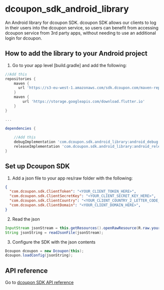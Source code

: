 # dcoupon_sdk_android_library

An Android library for dcoupon SDK. dcoupon SDK allows our clients to log in their users into the dcoupon service, so users can benefit from accessing dcoupon service from 3rd party apps, without needing to use an additional login for dcoupon.


## How to add the library to your Android project

1. Go to your app level [build.gradle] and add the following:

```groovy
//Add this
repositories {
    maven {
      url 'https://s3-eu-west-1.amazonaws.com/sdk.dcoupon.com/maven-repo'
    }
    maven {
        url 'https://storage.googleapis.com/download.flutter.io'
    }
}

...

dependencies {
    
    //Add this
    debugImplementation 'com.dcoupon.sdk.android_library:android_debug:<version>'
    releaseImplementation 'com.dcoupon.sdk.android_library:android_release:<version>'
}
```

## Set up Dcoupon SDK

1. Add a json file to your app res/raw folder with the following:
```json
{
  "com.dcoupon.sdk.ClientToken": "<YOUR_CLIENT_TOKEN_HERE>",
  "com.dcoupon.sdk.ClientSecretKey": "<YOUR_CLIENT_SECRET_KEY_HERE>",
  "com.dcoupon.sdk.ClientCountry": "<YOUR_CLIENT_COUNTRY_2_LETTER_CODE_HERE>",
  "com.dcoupon.sdk.ClientDomain": "<YOUR_CLIENT_DOMAIN_HERE>",
}
```

2. Read the json

```java
InputStream jsonStream = this.getResources().openRawResource(R.raw.your_json_name);
String jsonString = readJsonFile(jsonStream);
```

3. Configure the SDK with the json contents

```java
Dcoupon dcoupon = new Dcoupon(this);
dcoupon.loadConfig(jsonString);
```

## API reference

Go to [dcoupon SDK API reference](https://github.com/Scanbuy-Inc/dcoupon-public-docs/blob/master/dcoupon-sdk/APIREFERENCE.md)